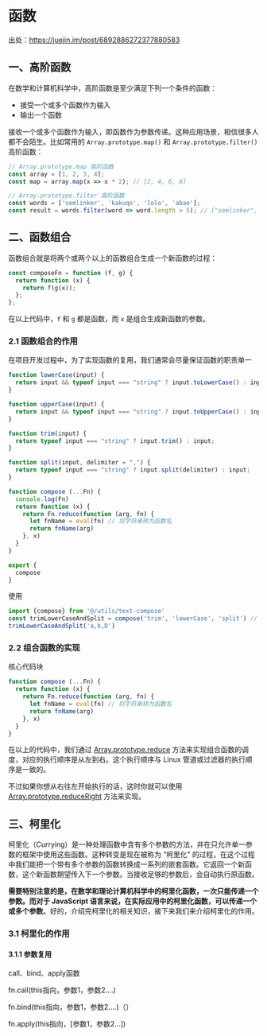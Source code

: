 # 函数

出处：https://juejin.im/post/6892886272377880583

## 一、高阶函数

在数学和计算机科学中，高阶函数是至少满足下列一个条件的函数：

- 接受一个或多个函数作为输入
- 输出一个函数

接收一个或多个函数作为输入，即函数作为参数传递。这种应用场景，相信很多人都不会陌生。比如常用的 `Array.prototype.map()` 和 `Array.prototype.filter()` 高阶函数：

```js
// Array.prototype.map 高阶函数
const array = [1, 2, 3, 4];
const map = array.map(x => x * 2); // [2, 4, 6, 8]

// Array.prototype.filter 高阶函数
const words = ['semlinker', 'kakuqo', 'lolo', 'abao'];
const result = words.filter(word => word.length > 5); // ["semlinker", "kakuqo"]
```

## 二、函数组合

函数组合就是将两个或两个以上的函数组合生成一个新函数的过程：

```js
const composeFn = function (f, g) {
  return function (x) {
    return f(g(x));
  };
};
```

在以上代码中，`f` 和 `g` 都是函数，而 `x` 是组合生成新函数的参数。

### 2.1 函数组合的作用

在项目开发过程中，为了实现函数的复用，我们通常会尽量保证函数的职责单一

```js
function lowerCase(input) {
  return input && typeof input === "string" ? input.toLowerCase() : input;
}

function upperCase(input) {
  return input && typeof input === "string" ? input.toUpperCase() : input;
}

function trim(input) {
  return typeof input === "string" ? input.trim() : input;
}

function split(input, delimiter = ",") {
  return typeof input === "string" ? input.split(delimiter) : input;
}

function compose (...Fn) {
  console.log(Fn)
  return function (x) {
    return Fn.reduce(function (arg, fn) {
      let fnName = eval(fn) // 将字符串转为函数名
      return fnName(arg)
    }, x)
  }
}

export {
  compose
}

```

使用

```js
import {compose} from '@/utils/text-compose'
const trimLowerCaseAndSplit = compose('trim', 'lowerCase', 'split') // 利用函数组合技术，实现先后执行方法
trimLowerCaseAndSplit('a,b,D')
```

### 2.2 组合函数的实现

核心代码块

```js
function compose (...Fn) {
  return function (x) {
    return Fn.reduce(function (arg, fn) {
      let fnName = eval(fn) // 将字符串转为函数名
      return fnName(arg)
    }, x)
  }
}
```

在以上的代码中，我们通过 [Array.prototype.reduce](https://developer.mozilla.org/zh-CN/docs/Web/JavaScript/Reference/Global_Objects/Array/Reduce) 方法来实现组合函数的调度，对应的执行顺序是从左到右。这个执行顺序与 Linux 管道或过滤器的执行顺序是一致的。

不过如果你想从右往左开始执行的话，这时你就可以使用 [Array.prototype.reduceRight](https://developer.mozilla.org/zh-CN/docs/Web/JavaScript/Reference/Global_Objects/Array/ReduceRight) 方法来实现。

## 三、柯里化

柯里化（Currying）是一种处理函数中含有多个参数的方法，并在只允许单一参数的框架中使用这些函数。这种转变是现在被称为 “柯里化” 的过程，在这个过程中我们能把一个带有多个参数的函数转换成一系列的嵌套函数。它返回一个新函数，这个新函数期望传入下一个参数。当接收足够的参数后，会自动执行原函数。

**需要特别注意的是，在数学和理论计算机科学中的柯里化函数，一次只能传递一个参数。而对于 JavaScript 语言来说，在实际应用中的柯里化函数，可以传递一个或多个参数**。好的，介绍完柯里化的相关知识，接下来我们来介绍柯里化的作用。

### 3.1 柯里化的作用

#### 3.1.1 参数复用

















call、bind、apply函数

fn.call(this指向，参数1，参数2....)

fn.bind(this指向，参数1，参数2....)（）

fn.apply(this指向，[参数1，参数2...])













